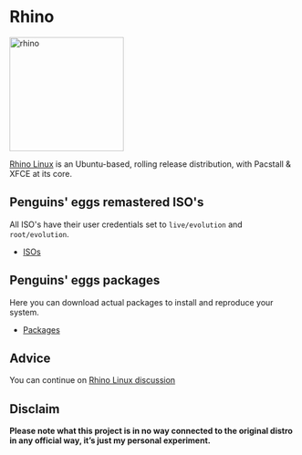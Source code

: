 # Rhino
<img src="https://penguins-eggs.net/img/rhino.png" alt="rhino" width="200"/>

[Rhino Linux](https://rhinolinux.org/) is an Ubuntu-based, rolling release distribution, with Pacstall & XFCE at its core.

## Penguins' eggs remastered ISO's
All ISO's have their user credentials set to ```live/evolution``` and ```root/evolution```.

* [ISOs](https://drive.google.com/drive/folders/1mSKszldSaO3x4FMx6QXE0wwsz2BP92fm)

## Penguins' eggs packages
Here you can download actual packages to install and reproduce your system.

* [Packages](https://penguins-eggs.net/basket/ipackages/debs)

## Advice

You can continue on [Rhino Linux discussion](https://github.com/pieroproietti/penguins-blog/discussions/48)

## Disclaim
__Please note what this project is in no way connected to the original distro in any official way, it’s just my personal experiment.__

